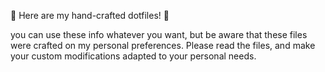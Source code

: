 🐙 Here are my hand-crafted dotfiles! 🐙

you can use these info whatever you want, but be aware that these files were
crafted on my personal preferences. Please read the files, and make your custom
modifications adapted to your personal needs.
